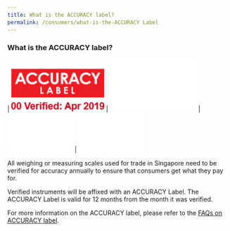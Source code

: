 ```yaml
---
title: What is the ACCURACY label?
permalink: /consumers/what-is-the-ACCURACY Label
---
```


### What is the ACCURACY label?

| ![accuracy label](/images/about/accuracy_label.jpg) | ![blank2](images/about/blank2.png)| ![blank1](images/about/blank1.png) | ![blank1](images/about/blank1.png)

All weighing or measuring scales used for trade in Singapore need to be verified for accuracy annually to ensure that consumers get what they pay for. 

Verified instruments will be affixed with an ACCURACY Label. The ACCURACY Label is valid for 12 months from the month it was verified.

For more information on the ACCURACY label, please refer to the [FAQs on ACCURACY label](/faq/faq-accuracy-label).

